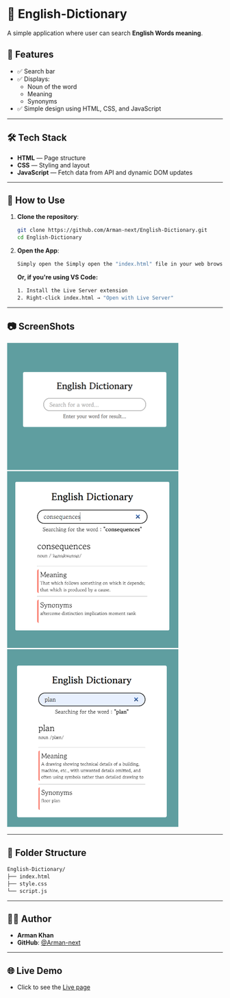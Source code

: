 # 📖 English-Dictionary

A simple application where user can search **English Words meaning**.

## 🚀 Features

- ✅ Search bar
- ✅ Displays:
  - Noun of the word
  - Meaning
  - Synonyms
- ✅ Simple design using HTML, CSS, and JavaScript

---

## 🛠️ Tech Stack

- **HTML** — Page structure
- **CSS** — Styling and layout
- **JavaScript** — Fetch data from API and dynamic DOM updates

---

## 🔧 How to Use

1. **Clone the repository**:

   ```bash
   git clone https://github.com/Arman-next/English-Dictionary.git
   cd English-Dictionary

   ```

2. **Open the App**:

   ```bash
   Simply open the Simply open the "index.html" file in your web browser. file in your web browser.
   ```

   **Or, if you're using VS Code:**

   ```bash
   1. Install the Live Server extension
   2. Right-click index.html → "Open with Live Server"
   ```

---

## 📷 ScreenShots

<img src="./SS - 1.png" alt="App Screenshot 1" width="400">
<img src="./SS - 2.png" alt="App Screenshot 2" width="400">
<img src="./SS - 3.png" alt="App Screenshot 3" width="400">

---

## 📁 Folder Structure

```bash
English-Dictionary/
├── index.html
├── style.css
└── script.js
```

---

## 🧔‍♂️ Author

- **Arman Khan**
- **GitHub**: [@Arman-next](https://github.com/Arman-next)

---

## 🌐 Live Demo

- Click to see the [Live page](https://arman-next.github.io/English-Dictionary/)

